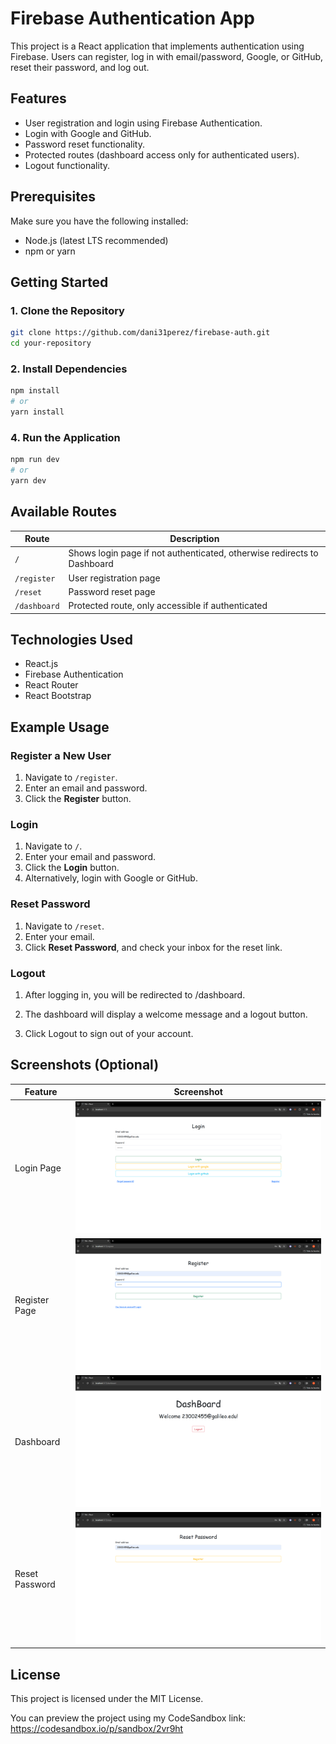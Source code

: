 # Firebase Authentication App

This project is a React application that implements authentication using Firebase. Users can register, log in with email/password, Google, or GitHub, reset their password, and log out.

## Features
- User registration and login using Firebase Authentication.
- Login with Google and GitHub.
- Password reset functionality.
- Protected routes (dashboard access only for authenticated users).
- Logout functionality.

## Prerequisites
Make sure you have the following installed:
- Node.js (latest LTS recommended)
- npm or yarn

## Getting Started
### 1. Clone the Repository
```sh
git clone https://github.com/dani31perez/firebase-auth.git
cd your-repository
```

### 2. Install Dependencies
```sh
npm install
# or
yarn install
```

### 4. Run the Application
```sh
npm run dev 
# or
yarn dev
```

## Available Routes
| Route        | Description |
|-------------|-------------|
| `/`         | Shows login page if not authenticated, otherwise redirects to Dashboard |
| `/register` | User registration page |
| `/reset`    | Password reset page |
| `/dashboard`| Protected route, only accessible if authenticated |

## Technologies Used
- React.js
- Firebase Authentication
- React Router
- React Bootstrap

## Example Usage

### Register a New User
1. Navigate to `/register`.
2. Enter an email and password.
3. Click the **Register** button.

### Login
1. Navigate to `/`.
2. Enter your email and password.
3. Click the **Login** button.
4. Alternatively, login with Google or GitHub.

### Reset Password
1. Navigate to `/reset`.
2. Enter your email.
3. Click **Reset Password**, and check your inbox for the reset link.

### Logout
1. After logging in, you will be redirected to /dashboard.

2. The dashboard will display a welcome message and a logout button.

3. Click Logout to sign out of your account.

## Screenshots (Optional)

| Feature         | Screenshot |
|----------------|------------|
| Login Page     | ![Login](./src/screenshots/login.png) |
| Register Page  | ![Register](./src/screenshots/register.png) |
| Dashboard      | ![Dashboard](./src/screenshots/dashboard.png) |
| Reset Password    | ![Reset](./src/screenshots/reset.png) |

## License
This project is licensed under the MIT License.

You can preview the project using my CodeSandbox link: https://codesandbox.io/p/sandbox/2vr9ht